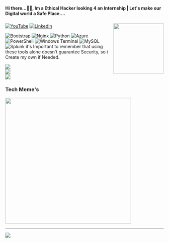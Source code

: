 <h4 align="left">Hi there...👋🏻, Im a Ethical Hacker looking 4 an Internship | Let's make our Digital world a Safe Place....</h4>

###

<img align="right" height="160" src="https://media.giphy.com/media/axnFGXT6MzvgY/giphy.gif"/>

[![YouTube](https://img.shields.io/badge/YouTube-%23FF0000.svg?logo=YouTube&logoColor=white)](https://youtube.com/@https://youtube.com/@Mr.awaara_4u?si=h2LtSgsYiWw4ushH) [![LinkedIn](https://img.shields.io/badge/LinkedIn-%230077B5.svg?logo=linkedin&logoColor=white)](https://linkedin.com/in/https://www.linkedin.com/in/bharat-vegi/)  

![Bootstrap](https://img.shields.io/badge/bootstrap-%238511FA.svg?style=for-the-badge&logo=bootstrap&logoColor=white) ![Nginx](https://img.shields.io/badge/nginx-%23009639.svg?style=for-the-badge&logo=nginx&logoColor=white) ![Python](https://img.shields.io/badge/python-3670A0?style=for-the-badge&logo=python&logoColor=ffdd54) ![Azure](https://img.shields.io/badge/azure-%230072C6.svg?style=for-the-badge&logo=microsoftazure&logoColor=white) ![PowerShell](https://img.shields.io/badge/PowerShell-%235391FE.svg?style=for-the-badge&logo=powershell&logoColor=white) ![Windows Terminal](https://img.shields.io/badge/Windows%20Terminal-%234D4D4D.svg?style=for-the-badge&logo=windows-terminal&logoColor=white) ![MySQL](https://img.shields.io/badge/mysql-%2300000f.svg?style=for-the-badge&logo=mysql&logoColor=white) ![Splunk](https://img.shields.io/badge/splunk-%23000000.svg?style=for-the-badge&logo=splunk&logoColor=white) it's Important to remember that using these tools alone doesn't guarantee Security, so i Create my own if Needed.

![](https://github-readme-stats.vercel.app/api?username=Asxp2628&theme=dark&hide_border=true&include_all_commits=true&count_private=false)<br/>
![](https://github-readme-streak-stats.herokuapp.com/?user=Asxp2628&theme=dark&hide_border=true)<br/>
![](https://github-readme-stats.vercel.app/api/top-langs/?username=Asxp2628&theme=dark&hide_border=true&include_all_commits=true&count_private=false&layout=compact)

### Tech Meme's 
<img src='https://randommeme-five.vercel.app/' style="height: 400px;"/>

---
[![](https://visitcount.itsvg.in/api?id=Asxp2628&icon=0&color=0)](https://visitcount.itsvg.in)
